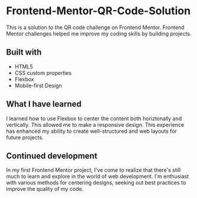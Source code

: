 # Frontend-Mentor-QR-Code-Solution
This is a solution to the QR code challenge on Frontend Mentor. Frontend Mentor challenges helped me improve my coding skills by building projects.

## Built with
- HTML5
- CSS custom properties
-  Flexbox
-  Mobile-first Design

## What I have learned

I learned how to use Flexbox to center the content both horiztonally and vertically. This allowed me to make a responsive design. This experience has enhanced my ability to create well-structured and web layouts for future projects.

## Continued development
In my first Frontend Mentor project, I've come to realize that there's still much to learn and explore in the world of web development. I'm enthusiast with various methods for centering designs, seeking out best practices to improve the quality of my code.

